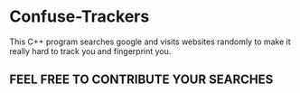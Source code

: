 # Confuse-Trackers
This C++ program searches google and visits websites randomly to make it really hard to track you and fingerprint you.

## FEEL FREE TO CONTRIBUTE YOUR SEARCHES
